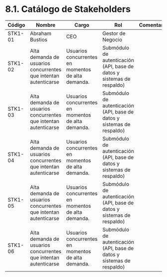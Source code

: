 # 8.1. Catálogo de Stakeholders


| Código | Nombre | Cargo | Rol | Comentario |
|---------------------|----------|---------------------|-----------|---------|
| STK1-01 |	Abraham Bustios |	CEO |	Gestor de Negocio | |
| STK1-02 |	Alta demanda de usuarios concurrentes que intentan autenticarse |	Usuarios concurrentes en momentos de alta demanda. |	Submódulo de autenticación (API, base de datos y sistemas de respaldo) |
| STK1-03 |	Alta demanda de usuarios concurrentes que intentan autenticarse |	Usuarios concurrentes en momentos de alta demanda. |	Submódulo de autenticación (API, base de datos y sistemas de respaldo) |
| STK1-04 |	Alta demanda de usuarios concurrentes que intentan autenticarse |	Usuarios concurrentes en momentos de alta demanda. |	Submódulo de autenticación (API, base de datos y sistemas de respaldo) |
| STK1-05 |	Alta demanda de usuarios concurrentes que intentan autenticarse |	Usuarios concurrentes en momentos de alta demanda. |	Submódulo de autenticación (API, base de datos y sistemas de respaldo) |
| STK1-06 |	Alta demanda de usuarios concurrentes que intentan autenticarse |	Usuarios concurrentes en momentos de alta demanda. |	Submódulo de autenticación (API, base de datos y sistemas de respaldo) |
